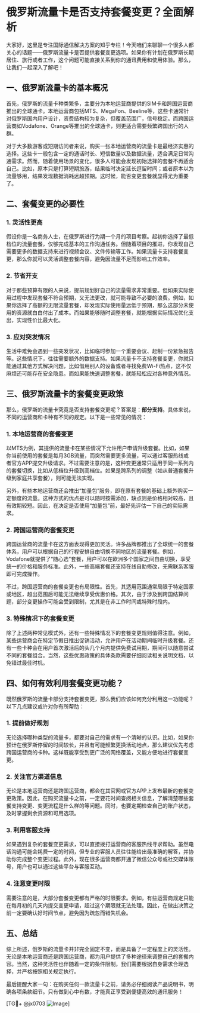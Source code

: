 # 俄罗斯流量卡是否支持套餐变更？全面解析

大家好，这里是专注国际通信解决方案的知乎专栏！今天咱们来聊聊一个很多人都关心的话题——俄罗斯流量卡是否提供套餐变更选项。如果你有计划在俄罗斯长期居住、旅行或者工作，这个问题可能直接关系到你的通讯费用和使用体验。那么，让我们一起深入了解吧！

## 一、俄罗斯流量卡的基本概况

首先，俄罗斯的流量卡种类繁多，主要分为本地运营商提供的SIM卡和跨国运营商推出的全球通卡。本地运营商包括MTS、MegaFon、Beeline等，这些卡通常针对俄罗斯国内用户设计，资费结构较为复杂，但覆盖范围广，信号稳定。而跨国运营商如Vodafone、Orange等推出的全球通卡，则更适合需要频繁跨国出行的人群。

对于大多数游客或短期访问者来说，购买一张本地运营商的流量卡是最经济实惠的选择。这些卡一般包含一定的通话时长、短信数量以及数据流量，适合满足日常沟通需求。然而，随着使用场景的变化，很多人可能会发现初始选择的套餐不再适合自己。比如，原本只是打算短期旅游，结果临时决定延长逗留时间；或者原本以为流量够用，结果发现数据消耗远超预期。这时候，能否变更套餐就显得尤为重要了。

## 二、套餐变更的必要性

### 1. 灵活性更高
假设你是一名商务人士，在俄罗斯进行为期一个月的项目考察。起初你选择了最低档位的流量套餐，仅够完成基本的工作沟通任务。但随着项目的推进，你发现自己需要更多的数据支持来进行视频会议、文件传输等工作。如果流量卡支持套餐变更，那么你就可以灵活调整套餐内容，避免因流量不足而影响工作效率。

### 2. 节省开支
对于那些预算有限的人来说，提前规划好自己的流量需求非常重要。但如果实际使用过程中发现套餐不符合预期，又无法更改，就可能导致不必要的浪费。例如，如果你选择了高额的无限流量套餐，却发现实际使用量远低于预期，那么这部分未使用的资源就白白付出了成本。而如果能够随时调整套餐，就能根据实际情况优化支出，实现性价比最大化。

### 3. 应对突发情况
生活中难免会遇到一些突发状况，比如临时参加一个重要会议、赶制一份紧急报告等。这些情况下，往往需要额外的数据支持。如果流量卡不支持套餐变更，你就只能通过其他方式解决问题，比如借用别人的设备或者寻找免费Wi-Fi热点，这不仅麻烦还可能存在安全隐患。而如果能快速调整套餐，就能轻松应对各种意外情况。

## 三、俄罗斯流量卡的套餐变更政策

那么，俄罗斯的流量卡究竟是否支持套餐变更呢？答案是：**部分支持**。具体来说，不同的运营商和卡种有不同的规定。以下是一些常见的情况：

### 1. 本地运营商的套餐变更
以MTS为例，其提供的流量卡在某些情况下允许用户申请升级套餐。比如，如果你当前使用的套餐是每月3GB流量，而突然需要更多流量，可以通过客服热线或者官方APP提交升级请求。不过需要注意的是，这种变更通常只适用于同一系列内的套餐切换，比如从低档位升级到高档位。如果是跨系列的调整（如从普通套餐升级到家庭共享套餐），则可能无法实现。

另外，有些本地运营商还会推出“加量包”服务，即在原有套餐的基础上额外购买一定额度的流量。这种方式的优点是可以随时按需添加，缺点则是价格相对较高，且有效期较短。因此，在决定是否使用“加量包”前，最好先评估一下自己的实际需求。

### 2. 跨国运营商的套餐变更
跨国运营商的流量卡在这方面表现得更加灵活。许多品牌都推出了全球统一的套餐体系，用户可以根据自己的行程安排自由切换不同地区的流量套餐。例如，Vodafone就提供了“随心选”套餐，用户可以在欧洲多个国家之间自由切换，享受统一的价格和服务标准。此外，一些高端套餐还支持在线自助修改，无需联系客服即可完成操作。

不过，跨国运营商的套餐变更也有局限性。首先，其适用范围通常局限于特定国家或地区，超出范围后可能无法继续享受优惠价格。其次，由于涉及到跨国结算问题，部分变更操作可能会受到限制，尤其是在非工作时间或特殊时段内。

### 3. 特殊情况下的套餐变更
除了上述两种常见模式外，还有一些特殊情况下的套餐变更规则值得注意。例如，某些运营商会在特定节假日推出促销活动，允许用户在活动期间临时升级套餐。还有一些卡种会在用户首次激活后的头几个月内提供免费试用期，期间可以随意尝试不同的套餐组合。当然，这些优惠政策的具体条款需要仔细阅读相关说明文档，以免错过最佳时机。

## 四、如何有效利用套餐变更功能？

既然俄罗斯的流量卡部分支持套餐变更，那么我们应该如何充分利用这一功能呢？以下几点建议或许对你有所帮助：

### 1. 提前做好规划
无论选择哪种类型的流量卡，都要对自己的需求有一个清晰的认识。比如，如果你预计在俄罗斯停留的时间较长，并且有可能频繁更换活动地点，那么建议优先考虑跨国运营商的卡种。这样既能享受到更广泛的网络覆盖，又能方便地进行套餐变更。

### 2. 关注官方渠道信息
无论是本地运营商还是跨国运营商，都会在其官网或官方APP上发布最新的套餐变更政策。因此，在购买流量卡之前，一定要花时间查阅相关信息，了解清楚哪些套餐支持变更、变更流程是什么样的等问题。同时，也要定期检查自己的账户状态，及时掌握剩余资源和可用选项。

### 3. 利用客服支持
如果遇到复杂的套餐变更需求，可以直接拨打运营商的客服热线寻求帮助。虽然电话沟通可能会耗费一定的时间，但专业的客服人员往往能给出最准确的解答，并协助你完成整个变更过程。此外，现在很多运营商都开通了微信公众号或社交媒体账号，用户也可以通过这些平台与客服互动。

### 4. 注意变更时限
需要注意的是，大部分套餐变更都有严格的时限要求。例如，有些运营商规定只能在每月初的几天内提交变更申请，超过这个期限就无法处理。因此，在做出决策之前一定要确认好时间节点，避免因为疏忽而错失机会。

## 五、总结

综上所述，俄罗斯的流量卡并非完全固定不变，而是具备了一定程度上的灵活性。无论是本地运营商还是跨国运营商，都为用户提供了多种途径来调整自己的套餐内容。当然，这种灵活性也伴随着一定的条件限制，我们需要根据自身需求合理选择，并严格按照相关规定执行。

最后提醒大家一句：在购买任何一款流量卡之前，请务必仔细阅读产品说明书，明确各项条款细节。只有做到心中有数，才能真正享受到便捷高效的通讯服务！

[TG💪+ @jx0703 ![Image](https://github.com/user-attachments/assets/dbca1d08-cadb-493c-b0ec-ad6f7a83f270)]